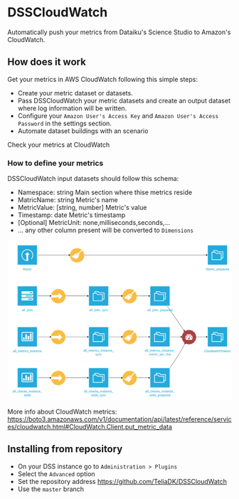 # DSSCloudWatch
Automatically push your metrics from Dataiku's Science Studio to Amazon's CloudWatch.


## How does it work
Get your metrics in AWS CloudWatch following this simple steps:
 * Create your metric dataset or datasets.
 * Pass DSSCloudWatch your metric datasets and create an output dataset where log information will be written.
 * Configure your `Amazon User's Access Key` and `Amazon User's Access Password` in the settings section. 
 * Automate dataset buildings with an scenario

Check your metrics at CloudWatch

### How to define your metrics
DSSCloudWatch input datasets should follow this schema:
 * Namespace: string Main section where thise metrics reside
 * MatricName: string Metric's name
 * MetricValue: [string, number] Metric's value
 * Timestamp: date Metric's timestamp
 * [Optional] MetricUnit: none,milliseconds,seconds,...
 * ... any other column present will be converted to `Dimensions`

 ![Push your metrics from DSS](./images/screenshot1.png)

 More info about CloudWatch metrics: https://boto3.amazonaws.com/v1/documentation/api/latest/reference/services/cloudwatch.html#CloudWatch.Client.put_metric_data


## Installing from repository
 * On your DSS instance go to `Administration > Plugins`
 * Select the `Advanced` option
 * Set the repository address https://github.com/TeliaDK/DSSCloudWatch
 * Use the `master` branch

